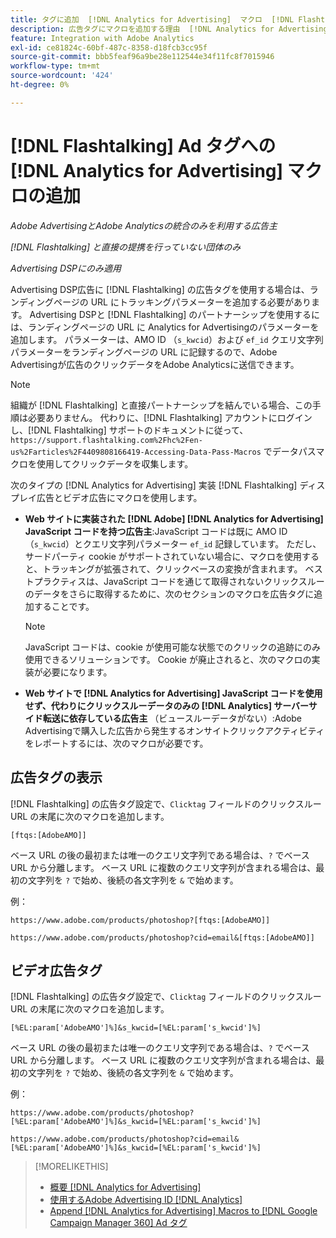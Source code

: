 ```yaml
---
title: タグに追加  [!DNL Analytics for Advertising]  マクロ  [!DNL Flashtalking]  追加
description: 広告タグにマクロを追加する理由  [!DNL Analytics for Advertising]  方法  [!DNL Flashtalking]  説明します
feature: Integration with Adobe Analytics
exl-id: ce81824c-60bf-487c-8358-d18fcb3cc95f
source-git-commit: bbb5feaf96a9be28e112544e34f11fc8f7015946
workflow-type: tm+mt
source-wordcount: '424'
ht-degree: 0%

---
```


# [!DNL Flashtalking] Ad タグへの [!DNL Analytics for Advertising] マクロの追加

*Adobe AdvertisingとAdobe Analyticsの統合のみを利用する広告主*

*[!DNL Flashtalking] と直接の提携を行っていない団体のみ*

*Advertising DSPにのみ適用*

Advertising DSP広告に [!DNL Flashtalking] の広告タグを使用する場合は、ランディングページの URL にトラッキングパラメーターを追加する必要があります。 Advertising DSPと [!DNL Flashtalking] のパートナーシップを使用するには、ランディングページの URL に Analytics for Advertisingのパラメーターを追加します。 パラメーターは、AMO ID （`s_kwcid`）および `ef_id` クエリ文字列パラメーターをランディングページの URL に記録するので、Adobe Advertisingが広告のクリックデータをAdobe Analyticsに送信できます。

>[!NOTE]
>
>組織が [!DNL Flashtalking] と直接パートナーシップを結んでいる場合、この手順は必要ありません。 代わりに、[!DNL Flashtalking] アカウントにログインし、[!DNL Flashtalking] サポートのドキュメントに従って、`https://support.flashtalking.com%2Fhc%2Fen-us%2Farticles%2F4409808166419-Accessing-Data-Pass-Macros` でデータパスマクロを使用してクリックデータを収集します。

次のタイプの [!DNL Analytics for Advertising] 実装 [!DNL Flashtalking] ディスプレイ広告とビデオ広告にマクロを使用します。

* **Web サイトに実装された [!DNL Adobe] [!DNL Analytics for Advertising] JavaScript コードを持つ広告主**:JavaScript コードは既に AMO ID （`s_kwcid`）とクエリ文字列パラメーター `ef_id` 記録しています。 ただし、サードパーティ cookie がサポートされていない場合に、マクロを使用すると、トラッキングが拡張されて、クリックベースの変換が含まれます。 ベストプラクティスは、JavaScript コードを通じて取得されないクリックスルーのデータをさらに取得するために、次のセクションのマクロを広告タグに追加することです。

  >[!NOTE]
  >
  >JavaScript コードは、cookie が使用可能な状態でのクリックの追跡にのみ使用できるソリューションです。 Cookie が廃止されると、次のマクロの実装が必要になります。

* **Web サイトで [!DNL Analytics for Advertising] JavaScript コードを使用せず、代わりにクリックスルーデータのみの [!DNL Analytics] サーバーサイド転送に依存している広告主** （ビュースルーデータがない）:Adobe Advertisingで購入した広告から発生するオンサイトクリックアクティビティをレポートするには、次のマクロが必要です。

## 広告タグの表示

[!DNL Flashtalking] の広告タグ設定で、`Clicktag` フィールドのクリックスルー URL の末尾に次のマクロを追加します。

```
[ftqs:[AdobeAMO]]
```

ベース URL の後の最初または唯一のクエリ文字列である場合は、`?` でベース URL から分離します。 ベース URL に複数のクエリ文字列が含まれる場合は、最初の文字列を `?` で始め、後続の各文字列を `&` で始めます。

例：

`https://www.adobe.com/products/photoshop?[ftqs:[AdobeAMO]]`

`https://www.adobe.com/products/photoshop?cid=email&[ftqs:[AdobeAMO]]`

## ビデオ広告タグ

[!DNL Flashtalking] の広告タグ設定で、`Clicktag` フィールドのクリックスルー URL の末尾に次のマクロを追加します。

```
[%EL:param['AdobeAMO']%]&s_kwcid=[%EL:param['s_kwcid']%]
```

ベース URL の後の最初または唯一のクエリ文字列である場合は、`?` でベース URL から分離します。 ベース URL に複数のクエリ文字列が含まれる場合は、最初の文字列を `?` で始め、後続の各文字列を `&` で始めます。

例：

`https://www.adobe.com/products/photoshop?[%EL:param['AdobeAMO']%]&s_kwcid=[%EL:param['s_kwcid']%]`

`https://www.adobe.com/products/photoshop?cid=email&[%EL:param['AdobeAMO']%]&s_kwcid=[%EL:param['s_kwcid']%]`

>[!MORELIKETHIS]
>
>* [ 概要  [!DNL Analytics for Advertising]](overview.md)
>* [ 使用するAdobe Advertising ID [!DNL Analytics]](/help/integrations/analytics/ids.md)
>* [Append [!DNL Analytics for Advertising] Macros to [!DNL Google Campaign Manager 360] Ad タグ ](/help/integrations/analytics/macros-google-campaign-manager.md)

